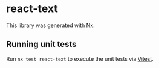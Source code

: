 # react-text

This library was generated with [Nx](https://nx.dev).

## Running unit tests

Run `nx test react-text` to execute the unit tests via [Vitest](https://vitest.dev/).
